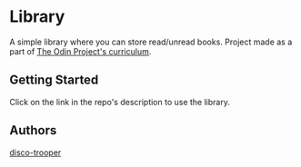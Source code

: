 # Library

A simple library where you can store read/unread books. Project made as a part of [The Odin Project's curriculum](https://www.theodinproject.com/courses/javascript/lessons/library).

## Getting Started

Click on the link in the repo's description to use the library.

## Authors

[disco-trooper](https://github.com/disco-trooper)
